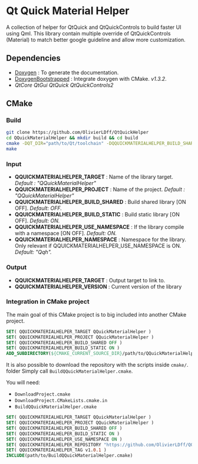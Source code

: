 Qt Quick Material Helper
===============

A collection of helper for QtQuick and QtQuickControls to build faster UI using Qml. This library contain multiple override of QtQuickControls (Material) to match better google guideline and allow more customization.

## Dependencies

- [Doxygen](https://github.com/doxygen/doxygen) : To generate the documentation.
- [DoxygenBootstrapped](https://github.com/OlivierLDff/DoxygenBootstrapped) : Integrate doxygen with CMake. *v1.3.2*.
- *QtCore QtGui QtQuick QtQuickControls2*

## CMake

### Build

```bash
git clone https://github.com/OlivierLDff/QtQuickHelper
cd QQuickMaterialHelper && mkdir build && cd build
cmake -DQT_DIR="path/to/Qt/toolchain" -DQQUICKMATERIALHELPER_BUILD_SHARED=ON -DQQUICKMATERIALHELPER_USE_NAMESPACE=ON -DQQUICKMATERIALHELPER_BUILD_DOC=ON ..
make
```

### Input

- **QQUICKMATERIALHELPER_TARGET** : Name of the library target. *Default : "QQuickMaterialHelper"*
- **QQUICKMATERIALHELPER_PROJECT** : Name of the project. *Default : "QQuickMaterialHelper"*
- **QQUICKMATERIALHELPER_BUILD_SHARED** : Build shared library [ON OFF]. *Default: OFF.*
- **QQUICKMATERIALHELPER_BUILD_STATIC** : Build static library [ON OFF]. *Default: ON.*
- **QQUICKMATERIALHELPER_USE_NAMESPACE** : If the library compile with a namespace [ON OFF]. *Default: ON.*
- **QQUICKMATERIALHELPER_NAMESPACE** : Namespace for the library. Only relevant if QQUICKMATERIALHELPER_USE_NAMESPACE is ON. *Default: "Qqh".*

### Output

- **QQUICKMATERIALHELPER_TARGET** : Output target to link to.
- **QQUICKMATERIALHELPER_VERSION** : Current version of the library

### Integration in CMake project

The main goal of this CMake project is to big included into another CMake project.

```cmake
SET( QQUICKMATERIALHELPER_TARGET QQuickMaterialHelper )
SET( QQUICKMATERIALHELPER_PROJECT QQuickMaterialHelper )
SET( QQUICKMATERIALHELPER_BUILD_SHARED OFF )
SET( QQUICKMATERIALHELPER_BUILD_STATIC ON )
ADD_SUBDIRECTORY(${CMAKE_CURRENT_SOURCE_DIR}/path/to/QQuickMaterialHelper ${CMAKE_CURRENT_BINARY_DIR}/QQuickMaterialHelper_Build)
```

It is also possible to download the repository with the scripts inside `cmake/`. folder Simply call `BuildQQuickMaterialHelper.cmake`.

You will need:

- `DownloadProject.cmake`
- `DownloadProject.CMakeLists.cmake.in`
- `BuildQQuickMaterialHelper.cmake`

```cmake
SET( QQUICKMATERIALHELPER_TARGET QQuickMaterialHelper )
SET( QQUICKMATERIALHELPER_PROJECT QQuickMaterialHelper )
SET( QQUICKMATERIALHELPER_BUILD_SHARED OFF )
SET( QQUICKMATERIALHELPER_BUILD_STATIC ON )
SET( QQUICKMATERIALHELPER_USE_NAMESPACE ON )
SET( QQUICKMATERIALHELPER_REPOSITORY "https://github.com/OlivierLDff/QQuickMaterialHelper.git" )
SET( QQUICKMATERIALHELPER_TAG v1.0.1 )
INCLUDE(path/to/BuildQQuickMaterialHelper.cmake)
```